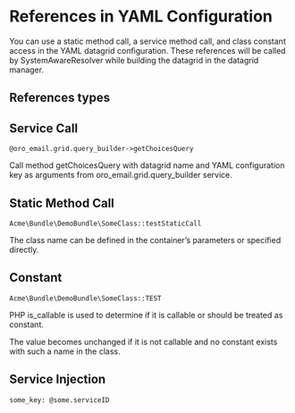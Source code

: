 <a id="datagrid-references-configuration"></a>

# References in YAML Configuration

You can use a static method call, a service method call, and class constant access in the YAML datagrid configuration.
These references will be called by SystemAwareResolver while building the datagrid in the datagrid manager.

## References types

## Service Call

```none
@oro_email.grid.query_builder->getChoicesQuery
```

Call method getChoicesQuery with datagrid name and YAML configuration key as arguments from oro_email.grid.query_builder service.

## Static Method Call

```none
Acme\Bundle\DemoBundle\SomeClass::testStaticCall
```

The class name can be defined in the container’s parameters or specified directly.

## Constant

```none
Acme\Bundle\DemoBundle\SomeClass::TEST
```

PHP is_callable is used to determine if it is callable or should be treated as constant.

The value becomes unchanged if it is not callable and no constant exists with such a name in the class.

## Service Injection

```none
some_key: @some.serviceID
```
